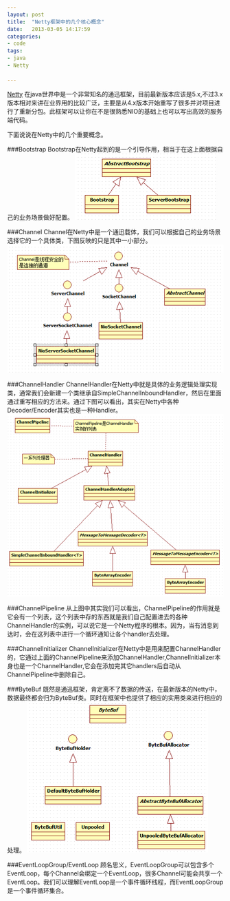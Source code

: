 ```yaml
---
layout: post
title:  "Netty框架中的几个核心概念"
date:   2013-03-05 14:17:59
categories: 
- code 
tags:
- java
- Netty

--- 
```

[Netty](http://netty.io/ "netty io") 在java世界中是一个非常知名的通迅框架，目前最新版本应该是5.x,不过3.x版本相对来讲在业界用的比较广泛，主要是从4.x版本开始重写了很多并对项目进行了重新分包。此框架可以让你在不是很熟悉NIO的基础上也可以写出高效的服务端代码。

下面说说在Netty中的几个重要概念。

###Bootstrap
Bootstrap在Netty起到的是一个引导作用，相当于在这上面根据自己的业务场景做好配置。
![Bootstrap inherit tree](/media/pic/netty-bootstrap.PNG)

###Channel
Channel在Netty中是一个通迅载体，我们可以根据自己的业务场景选择它的一个具体类，下图反映的只是其中一小部分。
![Channel inherit tree](/media/pic/netty-channel.PNG)

###ChannelHandler
ChannelHandler在Netty中就是具体的业务逻辑处理实现类，通常我们会新建一个类继承自SimpleChannelInboundHandler，然后在里面通过重写相应的方法来。通过下图可以看出，其实在Netty中各种Decoder/Encoder其实也是一种Handler。
![ChannelHandler inherit tree](/media/pic/netty-channelhandler.PNG)

###ChannelPipeline
从上图中其实我们可以看出，ChannelPipeline的作用就是它会有一个列表，这个列表中存的东西就是我们自己配置进去的各种ChannelHandler的实例，可以说它是一个Netty程序的根本。因为，当有消息到达时，会在这列表中进行一个循环通知让各个handler去处理。

###ChannelInitializer
ChannelInitializer在Netty中是用来配置ChannelHandler的，它通过上面的ChannelPipeline来添加ChannelHandler,ChannelInitializer本身也是一个ChannelHandler,它会在添加完其它handlers后自动从ChannelPipeline中删除自己。

###ByteBuf
既然是通迅框架，肯定离不了数据的传送，在最新版本的Netty中，数据最终都会归为ByteBuf类。同时在框架中也提供了相应的实用类来进行相应的处理。
![Buffer](/media/pic/netty-buf.PNG)

###EventLoopGroup/EventLoop
顾名思义，EventLoopGroup可以包含多个EventLoop，每个Channel会绑定一个EventLoop，很多Channel可能会共享一个EventLoop。我们可以理解EventLoop是一个事件循环线程，而EventLoopGroup是一个事件循环集合。
